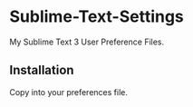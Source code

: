 # Sublime-Text-Settings

My Sublime Text 3 User Preference Files.

## Installation

Copy into your preferences file.
